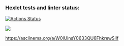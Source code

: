 ### Hexlet tests and linter status:
[![Actions Status](https://github.com/AlekseyS888/frontend-project-lvl1/workflows/hexlet-check/badge.svg)](https://github.com/AlekseyS888/frontend-project-lvl1/actions)

<a href="https://codeclimate.com/github/codeclimate/codeclimate/maintainability"><img src="https://api.codeclimate.com/v1/badges/a99a88d28ad37a79dbf6/maintainability" /></a>

https://asciinema.org/a/W0lUinsY0633QU6FhkrewSilf